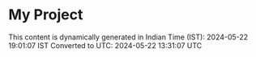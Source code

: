 # My Project

This content is dynamically generated in Indian Time (IST): 2024-05-22 19:01:07 IST
Converted to UTC: 2024-05-22 13:31:07 UTC
